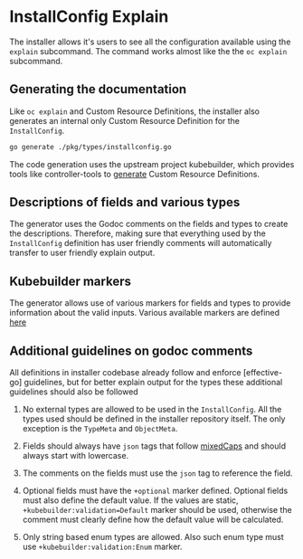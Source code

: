# InstallConfig Explain

The installer allows it's users to see all the configuration available using the `explain` subcommand. The command works almost like the
the `oc explain` subcommand.

## Generating the documentation

Like `oc explain` and Custom Resource Definitions, the installer also generates an internal only Custom Resource Definition for the `InstallConfig`.

```sh
go generate ./pkg/types/installconfig.go
```

The code generation uses the upstream project kubebuilder, which provides tools like controller-tools to [generate][kubebuilder-generate-crd] Custom Resource Definitions.

## Descriptions of fields and various types

The generator uses the Godoc comments on the fields and types to create the descriptions. Therefore, making sure that everything used by the `InstallConfig` definition has user friendly comments will automatically transfer to user friendly explain output.

## Kubebuilder markers

The generator allows use of various markers for fields and types to provide information about the valid inputs. Various available markers are defined [here][kubebuilder-validation-markers]

## Additional guidelines on godoc comments

All definitions in installer codebase already follow and enforce [effective-go] guidelines, but for better explain output for the types these additional guidelines should also be followed

1. No external types are allowed to be used in the `InstallConfig`. All the types used should be defined in the installer repository itself. The only exception is the `TypeMeta` and `ObjectMeta`.

2. Fields should always have `json` tags that follow [mixedCaps][go-mixed-caps] and should always start with lowercase.

3. The comments on the fields must use the `json` tag to reference the field.

4. Optional fields must have the `+optional` marker defined. Optional fields must also define the default value. If the values are static, `+kubebuilder:validation=Default` marker should be used, otherwise the comment must clearly define how the default value will be calculated.

5. Only string based enum types are allowed. Also such enum type must use `+kubebuilder:validation:Enum` marker.

[go-effective]: https://golang.org/doc/effective_go.html
[go-mixed-caps]: https://golang.org/doc/effective_go.html#mixed-caps
[kubebuilder-generate-crd]: https://book.kubebuilder.io/reference/generating-crd.html
[kubebuilder-validation-markers]: https://book.kubebuilder.io/reference/markers/crd-validation.html
